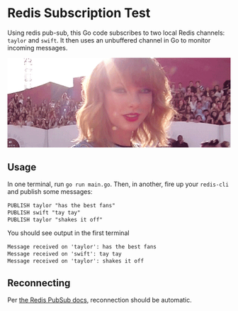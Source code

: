 # Redis Subscription Test

Using redis pub-sub, this Go code subscribes to two local Redis channels: `taylor` and `swift`.
It then uses an unbuffered channel in Go to monitor incoming messages.

![taylor swift](assets/taylor-swift.gif)


## Usage

In one terminal, run `go run main.go`. Then, in another, fire up your `redis-cli` and publish some
messages:

```
PUBLISH taylor "has the best fans"
PUBLISH swift "tay tay"
PUBLISH taylor "shakes it off"
```

You should see output in the first terminal

```
Message received on 'taylor': has the best fans
Message received on 'swift': tay tay
Message received on 'taylor': shakes it off
```

## Reconnecting

Per [the Redis PubSub docs](https://godoc.org/github.com/go-redis/redis#PubSub), reconnection should be automatic.
